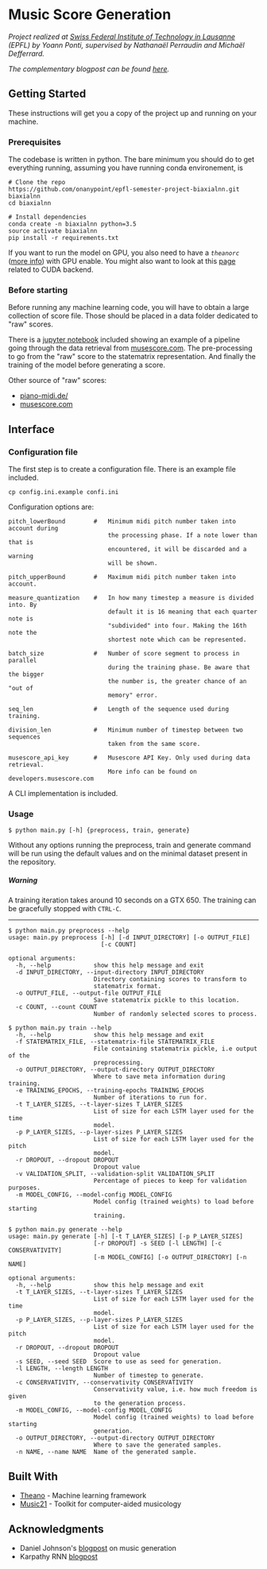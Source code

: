 # Music Score Generation

_Project realized at [Swiss Federal Institute of Technology in Lausanne](epfl.ch) (EPFL) by Yoann Ponti, supervised by Nathanaël Perraudin and Michaël Defferrard._

_The complementary blogpost can be found [here](https://onanypoint.github.io/epfl-semester-project-biaxialnn/)._

## Getting Started

These instructions will get you a copy of the project up and running on your machine.

### Prerequisites

The codebase is written in python. The bare minimum you should do to get everything running, assuming you have running conda environement, is

```shell
# Clone the repo
https://github.com/onanypoint/epfl-semester-project-biaxialnn.git biaxialnn
cd biaxialnn

# Install dependencies
conda create -n biaxialnn python=3.5
source activate biaxialnn
pip install -r requirements.txt
```

If you want to run the model on GPU, you also need to have a _```theanorc```_ ([more info](http://deeplearning.net/software/theano/library/config.html)) with GPU enable. You might also want to look at this [page](http://deeplearning.net/software/theano/tutorial/using_gpu.html) related to CUDA backend.

### Before starting

Before running any machine learning code, you will have to obtain a large collection of score file. Those should be placed in a data folder dedicated to "raw" scores.

There is a [jupyter notebook]() included showing an example of a pipeline going through the data retrieval from [musescore.com](http://musescore.com/). The pre-processing to go from the "raw" score to the statematrix representation. And finally the training of the model before generating a score.

Other source of "raw" scores:

- [piano-midi.de/](http://www.piano-midi.de/)
- [musescore.com](http://www.musescore.com)

## Interface

### Configuration file

The first step is to create a configuration file. There is an example file included.

```
cp config.ini.example confi.ini
```

Configuration options are:

```
pitch_lowerBound        #   Minimum midi pitch number taken into account during 
                            the processing phase. If a note lower than that is 
                            encountered, it will be discarded and a warning 
                            will be shown.

pitch_upperBound        #   Maximum midi pitch number taken into account.

measure_quantization    #   In how many timestep a measure is divided into. By
                            default it is 16 meaning that each quarter note is
                            "subdivided" into four. Making the 16th note the 
                            shortest note which can be represented.

batch_size              #   Number of score segment to process in parallel
                            during the training phase. Be aware that the bigger
                            the number is, the greater chance of an "out of 
                            memory" error.

seq_len                 #   Length of the sequence used during training.       

division_len            #   Minimum number of timestep between two sequences 
                            taken from the same score.

musescore_api_key       #   Musescore API Key. Only used during data retrieval.
                            More info can be found on developers.musescore.com
```
A CLI implementation is included.

### Usage


```shell
$ python main.py [-h] {preprocess, train, generate}
```

Without any options running the preprocess, train and generate command will be
run using the default values and on the minimal dataset present in the repository.

##### Warning
A training iteration takes around 10 seconds on a GTX 650. The training can be
gracefully stopped with ```CTRL-C```.

-------------

```shell
$ python main.py preprocess --help
usage: main.py preprocess [-h] [-d INPUT_DIRECTORY] [-o OUTPUT_FILE]
                          [-c COUNT]

optional arguments:
  -h, --help            show this help message and exit
  -d INPUT_DIRECTORY, --input-directory INPUT_DIRECTORY
                        Directory containing scores to transform to
                        statematrix format.
  -o OUTPUT_FILE, --output-file OUTPUT_FILE
                        Save statematrix pickle to this location.
  -c COUNT, --count COUNT
                        Number of randomly selected scores to process.
```


```shell
$ python main.py train --help                    
  -h, --help            show this help message and exit
  -f STATEMATRIX_FILE, --statematrix-file STATEMATRIX_FILE
                        File containing statematrix pickle, i.e output of the
                        preprocessing.
  -o OUTPUT_DIRECTORY, --output-directory OUTPUT_DIRECTORY
                        Where to save meta information during training.
  -e TRAINING_EPOCHS, --training-epochs TRAINING_EPOCHS
                        Number of iterations to run for.
  -t T_LAYER_SIZES, --t-layer-sizes T_LAYER_SIZES
                        List of size for each LSTM layer used for the time
                        model.
  -p P_LAYER_SIZES, --p-layer-sizes P_LAYER_SIZES
                        List of size for each LSTM layer used for the pitch
                        model.
  -r DROPOUT, --dropout DROPOUT
                        Dropout value
  -v VALIDATION_SPLIT, --validation-split VALIDATION_SPLIT
                        Percentage of pieces to keep for validation purposes.
  -m MODEL_CONFIG, --model-config MODEL_CONFIG
                        Model config (trained weights) to load before starting
                        training.
```

```shell
$ python main.py generate --help
usage: main.py generate [-h] [-t T_LAYER_SIZES] [-p P_LAYER_SIZES]
                        [-r DROPOUT] -s SEED [-l LENGTH] [-c CONSERVATIVITY]
                        [-m MODEL_CONFIG] [-o OUTPUT_DIRECTORY] [-n NAME]

optional arguments:
  -h, --help            show this help message and exit
  -t T_LAYER_SIZES, --t-layer-sizes T_LAYER_SIZES
                        List of size for each LSTM layer used for the time
                        model.
  -p P_LAYER_SIZES, --p-layer-sizes P_LAYER_SIZES
                        List of size for each LSTM layer used for the pitch
                        model.
  -r DROPOUT, --dropout DROPOUT
                        Dropout value
  -s SEED, --seed SEED  Score to use as seed for generation.
  -l LENGTH, --length LENGTH
                        Number of timestep to generate.
  -c CONSERVATIVITY, --conservativity CONSERVATIVITY
                        Conservativity value, i.e. how much freedom is given
                        to the generation process.
  -m MODEL_CONFIG, --model-config MODEL_CONFIG
                        Model config (trained weights) to load before starting
                        generation.
  -o OUTPUT_DIRECTORY, --output-directory OUTPUT_DIRECTORY
                        Where to save the generated samples.
  -n NAME, --name NAME  Name of the generated sample.
```

## Built With

* [Theano](http://www.deeplearning.net/software/theano/) - Machine learning framework
* [Music21](http://web.mit.edu/music21/) - Toolkit for computer-aided musicology

## Acknowledgments

* Daniel Johnson's [blogpost](http://www.hexahedria.com/2015/08/03/composing-music-with-recurrent-neural-networks/) on music generation
* Karpathy RNN [blogpost](https://karpathy.github.io/2015/05/21/rnn-effectiveness/)